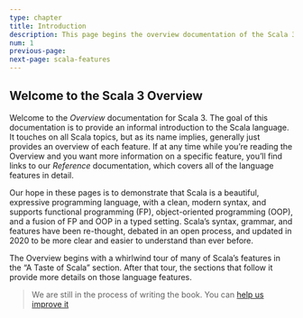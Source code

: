 ```yaml
---
type: chapter
title: Introduction
description: This page begins the overview documentation of the Scala 3 language.
num: 1
previous-page:
next-page: scala-features
---
```


## Welcome to the Scala 3 Overview

Welcome to the _Overview_ documentation for Scala 3. The goal of this documentation is to provide an informal introduction to the Scala language. It touches on all Scala topics, but as its name implies, generally just provides an overview of each feature. If at any time while you’re reading the Overview and you want more information on a specific feature, you’ll find links to our _Reference_ documentation, which covers all of the language features in detail.

Our hope in these pages is to demonstrate that Scala is a beautiful, expressive programming language, with a clean, modern syntax, and supports functional programming (FP), object-oriented programming (OOP), and a fusion of FP and OOP in a typed setting. Scala’s syntax, grammar, and features have been re-thought, debated in an open process, and updated in 2020 to be more clear and easier to understand than ever before.

The Overview begins with a whirlwind tour of many of Scala’s features in the “A Taste of Scala” section. After that tour, the sections that follow it provide more details on those language features.


<!-- We should have a link structure on the whole tour here -->

> We are still in the process of writing the book. You can [help us improve it][contributing]

[contributing]: /scala3/contribute-to-docs.html
